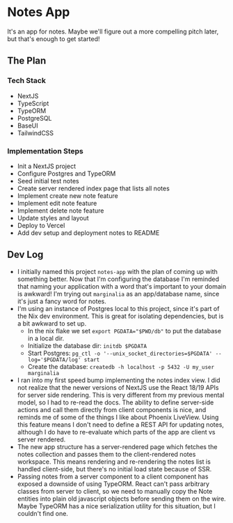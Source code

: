 # Notes App

It's an app for notes. Maybe we'll figure out a more compelling pitch later, but that's enough to get started!

## The Plan

### Tech Stack

- NextJS
- TypeScript
- TypeORM
- PostgreSQL
- BaseUI
- TailwindCSS

### Implementation Steps

- Init a NextJS project
- Configure Postgres and TypeORM
- Seed initial test notes
- Create server rendered index page that lists all notes
- Implement create new note feature
- Implement edit note feature
- Implement delete note feature
- Update styles and layout
- Deploy to Vercel
- Add dev setup and deployment notes to README

## Dev Log

- I initially named this project `notes-app` with the plan of coming up with
  something better. Now that I'm configuring the database I'm reminded that
  naming your application with a word that's important to your domain is
  awkward! I'm trying out `marginalia` as an app/database name, since it's
  just a fancy word for notes.
- I'm using an instance of Postgres local to this project, since it's part of
  the Nix dev environment. This is great for isolating dependencies, but is a
  bit awkward to set up.
  - In the nix flake we set `export PGDATA="$PWD/db"` to put the database in a
    local dir.
  - Initialize the database dir: `initdb $PGDATA`
  - Start Postgres: `pg_ctl -o '--unix_socket_directories=$PGDATA' --log='$PGDATA/log' start`
  - Create the database: `createdb -h localhost -p 5432 -U my_user marginalia`
- I ran into my first speed bump implementing the notes index view. I did not
  realize that the newer versions of NextJS use the React 18/19 APIs for server
  side rendering. This is very different from my previous mental model, so I had
  to re-read the docs. The ability to define server-side actions and call them
  directly from client components is nice, and reminds me of some of the things
  I like about Phoenix LiveView. Using this feature means I don't need to define
  a REST API for updating notes, although I do have to re-evaluate which parts
  of the app are client vs server rendered.
- The new app structure has a server-rendered page which fetches the notes
  collection and passes them to the client-rendered notes workspace. This
  means rendering and re-rendering the notes list is handled client-side, but
  there's no initial load state because of SSR.
- Passing notes from a server component to a client component has exposed a
  downside of using TypeORM. React can't pass arbitrary classes from server to
  client, so we need to manually copy the Note entities into plain old
  javascript objects before sending them on the wire. Maybe TypeORM has a nice
  serialization utility for this situation, but I couldn't find one.
